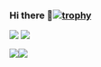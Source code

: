 ### Hi there 👋[![trophy](https://github-profile-trophy.vercel.app/?username=Mirai301&theme=onedark)](https://github.com/ryo-ma/github-profile-trophy)

<img src="https://img.shields.io/badge/-Linux-FCC624.svg?logo=linux&style=social"> <img src="https://img.shields.io/badge/-Python-3776AB.svg?logo=python&style=social">

<img src="https://user-images.githubusercontent.com/53959334/125544735-7a92ae4d-7c51-47bb-898f-ffb55d46ce0a.png"><img src="https://user-images.githubusercontent.com/53959334/125544573-ea56c2fe-8394-4d51-980d-5f929effa98f.png">

<!--
**Mirai301/Mirai301** is a ✨ _special_ ✨ repository because its `README.md` (this file) appears on your GitHub profile.

Here are some ideas to get you started:

- 🔭 I’m currently working on ...
- 🌱 I’m currently learning ...
- 👯 I’m looking to collaborate on ...
- 🤔 I’m looking for help with ...
- 💬 Ask me about ...
- 📫 How to reach me: ...
- 😄 Pronouns: ...
- ⚡ Fun fact: ...
-->
